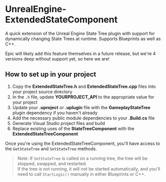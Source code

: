 # UnrealEngine-ExtendedStateComponent

A quick extension of the Unreal Engine State Tree plugin with support for dynamically changing State Trees at runtime.
Supports Blueprints as well as C++.

Epic will likely add this feature themselves in a future release, but we're 4 versions deep without support yet, so here we are!

## How to set up in your project

1. Copy the **ExtendedStateTree.h** and **ExtendedStateTree.cpp** files into your project source directory
2. In the `.h` file, update **YOURPROJECT_API** to the appropriate value for your project
3. Update your **.uproject** or **.uplugin** file with the **GameplayStateTree** plugin dependency if you haven't already
4. Add the necessary public module dependencies to your **.Build.cs** file
5. Generate Visual Studio project files and build
6. Replace existing uses of the **StateTreeComponent** with the **ExtendedStateTreeComponent** 

Once you're using the ExtendedStateTreeComponent, you'll have access to the `GetStateTree` and `SetStateTree` methods.

> Note: If `SetStateTree` is called on a running tree, the tree will be stopped, swapped, and restarted.</br>
If the tree is not running, it will not be started automatically, and you'll need to call `StartLogic()` manually in either Blueprints or C++.
